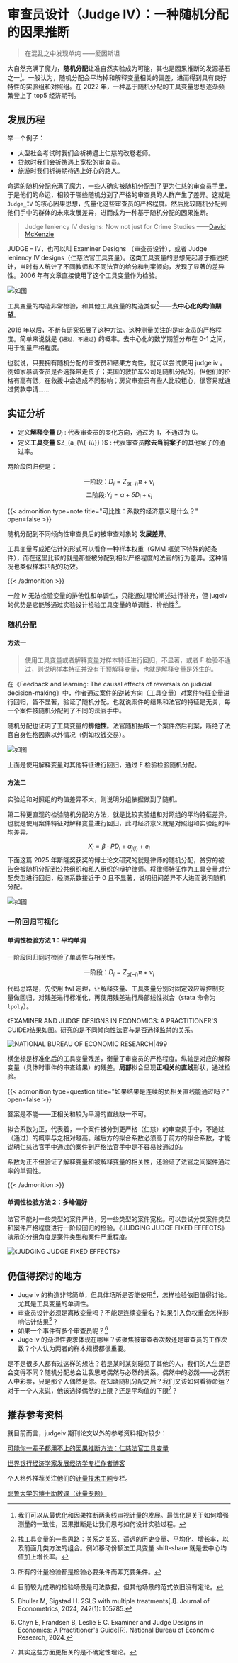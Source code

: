 #  审查员设计（Judge IV）：一种随机分配的因果推断


> 在混乱之中发现单纯 ——爱因斯坦

大自然充满了魔力，**随机分配**让准自然实验成为可能，其也是因果推断的发源基石之一[^2]。一般认为，随机分配会平均掉和解释变量相关的偏差，进而得到具有良好特性的实验组和对照组。在 2022 年，一种基于随机分配的工具变量思想逐渐频繁登上了 top5 经济期刊。

## 发展历程

举一个例子：

- 大型社会考试时我们会祈祷遇上仁慈的改卷老师。
- 贷款时我们会祈祷遇上宽松的审查员。
- 旅游时我们祈祷期待遇上好心的路人。

命运的随机分配充满了魔力，一些人确实被随机分配到了更为仁慈的审查员手里，于是他们的命运，相较于哪些随机分到了严格的审查员的人群产生了差异。这就是 `Judge_IV` 的核心因果思想，先量化这些审查员的严格程度。然后比较随机分配到他们手中的群体的未来发展差异，进而成为一种基于随机分配的因果推断。

> Judge leniency IV designs: Now not just for Crime Studies
> ——[David McKenzie](https://blogs.worldbank.org/en/team/d/david-mckenzie)

JUDGE – IV，也可以叫 Examiner Designs （审查员设计），或者 Judge leniency IV designs（仁慈法官工具变量）。这类工具变量的思想先起源于描述统计，当时有人统计了不同教师和不同法官的给分和判案倾向，发现了显著的差异性。2006 年有文章直接使用了这个工具变量作为检验。

![如图](/img/judgeiv.zh-cn-20250330145351804.webp)

工具变量的构造非常检验，和其他工具变量的构造类似[^1]——**去中心化的均值期望**。

2018 年以后，不断有研究拓展了这种方法。这种测量关注的是审查员的严格程度。简单来说就是 `{通过，不通过}` 的概率。去中心化的数学期望分布在 0-1 之间，用于衡量严格程度。

也就说，只要拥有随机分配的审查员和结果方向性，就可以尝试使用 judge iv 。例如家暴调查员是否选择带走孩子；美国的救护车公司是随机分配的，但他们的价格有高有低，在救援中会造成不同影响；房贷审查员有些人比较粗心，很容易就通过贷款申请......

## 实证分析

- 定义**解释变量** $D_i$  : 代表审查员的变化方向，通过为 1，不通过为 0。
- 定义**工具变量** $Z_{a_{\\{-i\\}} }$  : 代表审查员**除去当前案子**的其他案子的通过率。

两阶段回归便是：

$$
\text{一阶段：}D_i=Z_{a(-i)}\pi+\nu_i
$$
$$
\text{二阶段:}Y_i=\alpha+\delta D_i+\epsilon_i
$$

{{< admonition type=note  title="可比性：系数的经济意义是什么？" open=false >}}

随机分配到不同倾向性审查员后的被审查对象的 **发展差异**。

工具变量写成矩估计的形式可以看作一种样本权重（GMM 框架下特殊的矩条件），而在这里比较的就是那些被分配到相似严格程度的法官的行为差异。这种情况也类似样本匹配的功效。

{{< /admonition >}}

一般 iv 无法检验变量的排他性和单调性，只能通过理论阐述进行补充，但 jugeiv 的优势是它能够通过实验设计检验工具变量的单调性、排他性[^3]。

### 随机分配

#### 方法一

> 使用工具变量或者解释变量对样本特征进行回归，不显著，或者 F 检验不通过，则说明样本特征并没有干预解释变量，也就是解释变量是外生的。

在《Feedback and learning: The causal effects of reversals on judicial decision-making》中，作者通过案件的逆转方向（工具变量）对案件特征变量进行回归，皆不显著，验证了随机分配。也就说案件的结果和法官的特征是无关，每一个案件被随机分配到了不同的法官手中。

随机分配也证明了工具变量的**排他性**。法官随机抽取一个案件然后判案，断绝了法官自身性格因素以外情况（例如权钱交易）。


![如图](/img/judgeiv.zh-cn-20250508195205074.webp)

上面是使用解释变量对其他特征进行回归，通过 F 检验检验随机分配。

#### 方法二

实验组和对照组的均值差异不大，则说明分组依据做到了随机。

第二种更直观的检验随机分配的方法，就是比较实验组和对照组的平均特征差异。也就是使用案件特征对解释变量进行回归，此时经济意义就是对照组和实验组的平均差异。

$$X_i=\beta\cdot PD_i+\alpha_{j(i)}+e_i$$
下面这篇 2025 年斯隆奖获奖的博士论文研究的就是律师的随机分配，贫穷的被告会被随机分配到公共组织和私人组织的辩护律师。将律师特征作为工具变量对分配类型进行回归，经济系数接近于 0 且不显著，说明组间差异不大进而说明随机分配。

![如图](/img/judgeiv.zh-cn-20250508195601076.webp)

### 一阶回归可视化

#### 单调性检验方法 1：平均单调

一阶段回归同时检验了单调性与相关性。

$$
\text{一阶段：}D_i=Z_{a(-i)}\pi+\nu_i
$$

代码思路是，先使用 fwl 定理，让解释变量、工具变量分别对固定效应等控制变量做回归，对残差进行标准化，再使用残差进行局部线性拟合（stata 命令为 `lpoly`）。

《EXAMINER AND JUDGE DESIGNS IN ECONOMICS: A PRACTITIONER'S GUIDE》结果如图。研究的是不同倾向性法官与是否选择监禁的关系。

![NATIONAL BUREAU OF ECONOMIC RESEARCH|499](/img/judgeiv.zh-cn-20250330151702663.webp)

横坐标是标准化后的工具变量残差，衡量了审查员的严格程度。纵轴是对应的解释变量（具体时事件的审查结果）的残差。**局部**拟合呈现**正相关**的**直线**形状，通过检验。

{{< admonition type=question  title="如果结果是连续的负相关直线能通过吗？" open=false >}}

答案是不能——正相关和较为平滑的直线缺一不可。

拟合系数为正，代表着，一个案件被分到更严格（仁慈）的审查员手中，不通过（通过）的概率与之相对越高。越后方的拟合系数必须高于前方的拟合系数，才能说明仁慈法官手中通过的案件到严格法官手中是不容易被通过的。

系数为正不但验证了解释变量和被解释变量的相关性，还验证了法官之间案件通过率的单调性。

{{< /admonition >}}

#### 单调性检验方法 2：多峰偏好

法官不能对一些类型的案件严格，另一些类型的案件宽松。可以尝试分类案件类型和案件严格程度进行一阶段回归的检验。《JUDGING JUDGE FIXED EFFECTS》演示的分组角度是案件类型和案件严重程度。

![《JUDGING JUDGE FIXED EFFECTS》](/img/judgeiv.zh-cn-20250330152704455.webp)

## 仍值得探讨的地方


- Juge iv 的构造非常简单，但具体场所是否能使用[^6]，怎样检验依旧值得讨论。尤其是工具变量的单调性。
- 审查员设计必须是离散变量吗？不能是连续变量名？如果引入负权重会怎样影响估计结果[^4]？
- 如果一个事件有多个审查员呢？[^5]
- Juge iv 的渐进性要求体现在哪里？该聚焦被审查者次数还是审查员的工作次数？个人认为两者的样本规模都很重要。


是不是很多人都有过这样的想法？若是某时某刻碰见了其他的人，我们的人生是否会变得不同？随机分配总会让我思考偶然与必然的关系。偶然中的必然——必然有人中彩票，只是那个人偶然是你。在知晓随机分配之后？我们又该如何看待命运？对于一个人来说，他该选择偶然的上限？还是平均值的下限[^7]？

## 推荐参考资料

就目前而言，judgeiv 期刊论文以外的参考资料相对较少：

[可能你一辈子都用不上的因果推断方法：仁慈法官工具变量](https://mp.weixin.qq.com/s/ZKEOQgUdBB_2vsTnSQw4bw)

[世界银行经济学家发展经济学专栏作者博客](https://blogs.worldbank.org/en/impactevaluations/judge-leniency-iv-designs-now-not-just-crime-studies)

个人格外推荐关注他们的[计量技术主题](https://blogs.worldbank.org/en/impactevaluations/curated-list-our-postings-technical-topics-your-one-stop-shop-methodology-0)专栏。

[耶鲁大学的博士助教课（计量专题）](https://www.youtube.com/watch?v=Aa0i54jxFa8)

[^1]: 找工具变量的一些思路：关系之关系、遥远的历史变量、平均化、增长率，以及前面几类方法的组合。例如移动份额法工具变量 shift-share 就是去中心均值加上增长率。
[^2]: 我们可以从最优化和因果推断两条线审视计量的发展。最优化是关于如何增强测量的一致性，因果推断是让我们思考如何设计实验过程。
[^3]: 所有的计量检验都是检验必要条件而非充要条件。
[^4]: Bhuller M, Sigstad H. 2SLS with multiple treatments[J]. Journal of Econometrics, 2024, 242(1): 105785.
[^5]: Chyn E, Frandsen B, Leslie E C. Examiner and Judge Designs in Economics: A Practitioner's Guide[R]. National Bureau of Economic Research, 2024.
[^6]: 目前较为成熟的检验场景是司法数据，但其他场景的范式依旧没有定论。
[^7]: 其实这些方面更相关的是不确定性理论。
